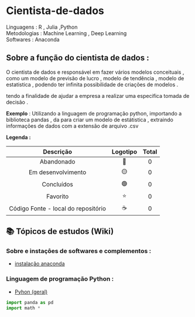 # Cientista-de-dados
  Linguagens : R , Julia ,Python
 <br>
 Metodologias : Machine Learning , Deep Learning 
 <br>
 Softwares : Anaconda 

## Sobre a função do cientista de dados :

<p> O cientista de dados e responsável em fazer vários modelos conceituais , como um modelo de previsão de lucro , modelo de tendência , modelo de estatistica ,  podendo ter infinita possibilidade de criações de modelos .</p>
<p>
tendo a finalidade de ajudar a empresa a realizar uma especifica tomada de decisão . </p>

<p> <b>Exemplo</b> : Utilizando a linguagem de programação python, importando a biblioteca pandas , da para criar um modelo de estátistica , extraindo informações de dados com a extensão de arquivo .csv </p>

<strong> Legenda :</strong>

|Descrição | Logotipo   | Total |
|:--: |:--:|:--:|
| Abandonado | 🔴 | 0 | 
| Em desenvolvimento    |  🟡  | 0 |
| Concluídos    |  🟢  | 0 |
| Favorito | ⭐ | 0  |
| Código Fonte - local do repositório | ☕| 0 | 

## 📚 Tópicos de estudos (Wiki) 

### Sobre e instaçôes de softwares e complementos :
* [instalação anaconda ](https://github.com/LeandroPereira2603/Cientista-de-dados/wiki/Instala%C3%A7%C3%B4es)

### Linguagem de programação Python :
* [Pyhon (geral) ](https://github.com/LeandroPereira2603/Python)

```python 
import panda as pd 
import math * 

```


